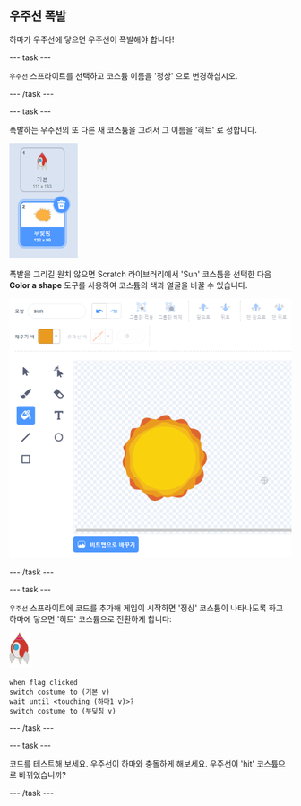 ## 우주선 폭발

하마가 우주선에 닿으면 우주선이 폭발해야 합니다!

--- task ---

`우주선` 스프라이트를 선택하고 코스튬 이름을 '정상' 으로 변경하십시오.

--- /task ---

--- task ---

폭발하는 우주선의 또 다른 새 코스튬을 그려서 그 이름을 '히트' 로 정합니다.

![스크린샷](images/invaders-spaceship-costumes.png)

폭발을 그리길 원치 않으면 Scratch 라이브러리에서 'Sun' 코스튬을 선택한 다음 **Color a shape** 도구를 사용하여 코스튬의 색과 얼굴을 바꿀 수 있습니다.

![스크린샷](images/invaders-sun.png)

--- /task ---

--- task ---

`우주선` 스프라이트에 코드를 추가해 게임이 시작하면 '정상' 코스튬이 나타나도록 하고 하마에 닿으면 '히트' 코스튬으로 전환하게 합니다:

![로켓 스프라이트](images/rocket-sprite.png)

```blocks3
when flag clicked
switch costume to (기본 v)
wait until <touching (하마1 v)>?
switch costume to (부딪침 v)
```

--- /task ---

--- task ---

코드를 테스트해 보세요. 우주선이 하마와 충돌하게 해보세요. 우주선이 'hit' 코스튬으로 바뀌었습니까?

--- /task ---